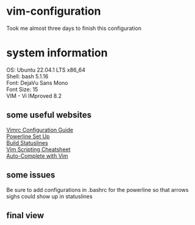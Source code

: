 # vim-configuration
Took me almost three days to finish this configuration

# system information
OS: Ubuntu 22.04.1 LTS x86_64  
Shell: bash 5.1.16  
Font: DejaVu Sans Mono  
Font Size: 15  
VIM - Vi IMproved 8.2

## some useful websites 
[Vimrc Configuration Guide](https://www.freecodecamp.org/news/vimrc-configuration-guide-customize-your-vim-editor/)  
[Powerline Set Up](https://ubunlog.com/en/powerline-personaliza-linea-comandos/)  
[Build Statuslines](https://shapeshed.com/vim-statuslines/)  
[Vim Scripting Cheatsheet](https://devhints.io/vimscript)  
[Auto-Complete with Vim](https://linuxhint.com/vim_auto_complete/)

## some issues
Be sure to add configurations in .bashrc for the powerline so that arrows sighs could show up in statuslines

## final view
